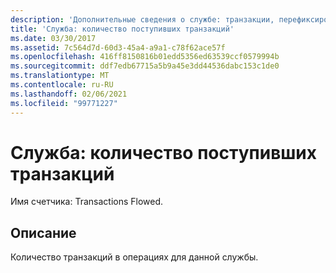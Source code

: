 ```yaml
---
description: 'Дополнительные сведения о службе: транзакции, перефиксированные'
title: 'Служба: количество поступивших транзакций'
ms.date: 03/30/2017
ms.assetid: 7c564d7d-60d3-45a4-a9a1-c78f62ace57f
ms.openlocfilehash: 416ff8150816b01edd5356ed63539ccf0579994b
ms.sourcegitcommit: ddf7edb67715a5b9a45e3dd44536dabc153c1de0
ms.translationtype: MT
ms.contentlocale: ru-RU
ms.lasthandoff: 02/06/2021
ms.locfileid: "99771227"
---
```

# <a name="service-transactions-flowed"></a>Служба: количество поступивших транзакций

Имя счетчика: Transactions Flowed.  
  
## <a name="description"></a>Описание  

 Количество транзакций в операциях для данной службы.
